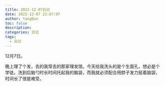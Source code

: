 ```yaml
---
title: 2022-12-07日记
date: 2022-12-07 22:07:07
author: YangQun
toc: false
description:
categories: 日记
tags:
  - 日记
---
```


12月7日。

晚上理了个发，去的我常去的那家理发馆。今天给我洗头的是个生面孔，想必是个学徒。洗到后脑勺时长时间托起我的脑袋，而我就必须配合用脖子发力挺着脑袋，时间长了很是难受。
